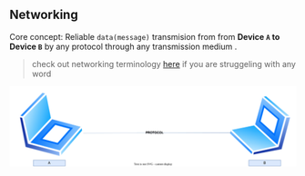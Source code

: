 ## Networking
Core concept: Reliable `data(message)` transmision from from **Device `A` to Device `B`** by any protocol through any transmission medium .
>check out networking terminology [here](/net_term.md) if you are struggeling with any word
<div align="center">
<img src="res/ab.svg"/>
</div>

